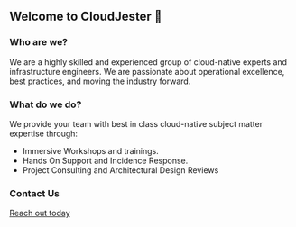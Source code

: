 ## Welcome to CloudJester 👋

### Who are we?

We are a highly skilled and experienced group of cloud-native experts and infrastructure engineers. We are passionate about operational excellence, best practices, and moving the industry forward.

### What do we do? 

We provide your team with best in class cloud-native subject matter expertise through:

* Immersive Workshops and trainings.
* Hands On Support and Incidence Response.
* Project Consulting and Architectural Design Reviews

### Contact Us

[Reach out today](https://www.cloudjester.co/form/)
